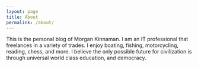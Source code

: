 ```yaml
---
layout: page
title: About
permalink: /about/
---
```


This is the personal blog of Morgan Kinnaman. I am an IT professional that freelances in a variety of trades. I enjoy boating, fishing, motorcycling, reading, chess, and more. I believe the only possible future for civilization is through universal world class education, and democracy.
